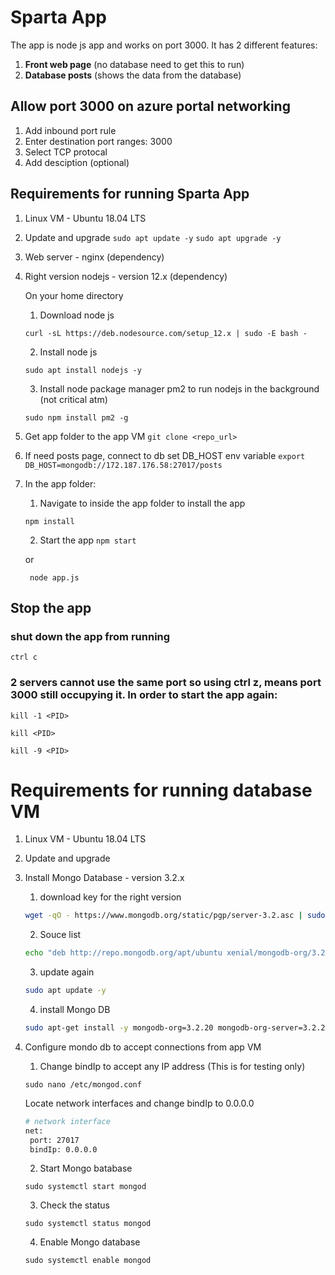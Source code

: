 # Sparta App

The app is node js app and works on port 3000. It has 2 different features:

1) **Front web page** (no database need to get this to run)
2) **Database posts** (shows the data from the database)

## Allow port 3000 on azure portal networking
1) Add inbound port rule
2) Enter destination port ranges: 3000
3) Select TCP protocal
4) Add desciption (optional)

## Requirements for running Sparta App
1) Linux VM - Ubuntu 18.04 LTS
2) Update and upgrade
   ```sudo apt update -y```
   ```sudo apt upgrade -y```
3) Web server - nginx (dependency)
4) Right version nodejs - version 12.x (dependency)
    
    On your home directory 

    1) Download node js
    ```
    curl -sL https://deb.nodesource.com/setup_12.x | sudo -E bash -
    ```

    2) Install node js
    ```
    sudo apt install nodejs -y
    ```

    3) Install node package manager pm2 to run nodejs in the background (not critical atm)
    ```
    sudo npm install pm2 -g
    ```
5) Get app folder to the app VM
   ```git clone <repo_url>```
6) If need posts page, connect to db set DB_HOST env variable
   ```export DB_HOST=mongodb://172.187.176.58:27017/posts```   
7) In the app folder:
    1) Navigate to inside the app folder to install the app
    ```
    npm install
    ```

    2) Start the app
    ```npm start```

    or

    ``` node app.js```

## Stop the app
### shut down the app from running
```ctrl c```

### 2 servers cannot use the same port so using ctrl z, means port 3000 still occupying it. In order to start the app again:
```kill -1 <PID>```

```kill <PID>```

```kill -9 <PID>```

# Requirements for running database VM
1) Linux VM - Ubuntu 18.04 LTS
2) Update and upgrade
3) Install Mongo Database - version 3.2.x
   
    1) download key for the right version
    ```bash
    wget -qO - https://www.mongodb.org/static/pgp/server-3.2.asc | sudo apt-key add -
    ```
    2) Souce list
    ```bash
    echo "deb http://repo.mongodb.org/apt/ubuntu xenial/mongodb-org/3.2 multiverse" | sudo tee /etc/apt/sources.list.d/mongodb-org-3.2.list
    ```
    3) update again
    ```bash
    sudo apt update -y
    ```
    4) install Mongo DB
    ``` bash
    sudo apt-get install -y mongodb-org=3.2.20 mongodb-org-server=3.2.20 mongodb-org-shell=3.2.20 mongodb-org-mongos=3.2.20 mongodb-org-tools=3.2.20
    ```

4) Configure mondo db to accept connections from app VM
   
   1) Change bindIp to accept any IP address (This is for testing only)
   ```
   sudo nano /etc/mongod.conf
   ```
   Locate network interfaces and change bindIp to 0.0.0.0
   ```bash
   # network interface
   net:
    port: 27017
    bindIp: 0.0.0.0
   ```
   2) Start Mongo batabase 
   ```
   sudo systemctl start mongod
   ```
   3) Check the status
   ```
   sudo systemctl status mongod
   ```
   4) Enable Mongo database
   ```
   sudo systemctl enable mongod
   ```